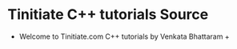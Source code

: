 Tinitiate C++ tutorials Source
==============================

+ Welcome to Tinitiate.com C++ tutorials
by
Venkata Bhattaram +
